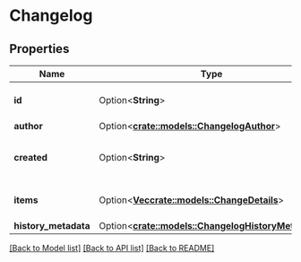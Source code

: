 # Changelog

## Properties

Name | Type | Description | Notes
------------ | ------------- | ------------- | -------------
**id** | Option<**String**> | The ID of the changelog. | [optional][readonly]
**author** | Option<[**crate::models::ChangelogAuthor**](Changelog_author.md)> |  | [optional]
**created** | Option<**String**> | The date on which the change took place. | [optional][readonly]
**items** | Option<[**Vec<crate::models::ChangeDetails>**](ChangeDetails.md)> | The list of items changed. | [optional][readonly]
**history_metadata** | Option<[**crate::models::ChangelogHistoryMetadata**](Changelog_historyMetadata.md)> |  | [optional]

[[Back to Model list]](../README.md#documentation-for-models) [[Back to API list]](../README.md#documentation-for-api-endpoints) [[Back to README]](../README.md)


